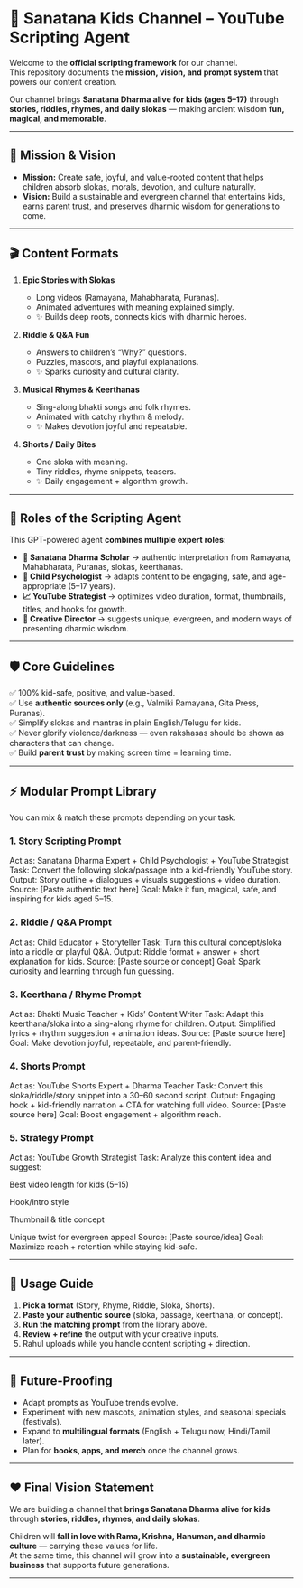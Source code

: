 # 🌸 Sanatana Kids Channel – YouTube Scripting Agent

Welcome to the **official scripting framework** for our channel.  
This repository documents the **mission, vision, and prompt system** that powers our content creation.  

Our channel brings **Sanatana Dharma alive for kids (ages 5–17)** through **stories, riddles, rhymes, and daily slokas** — making ancient wisdom **fun, magical, and memorable**.

---

## 🏹 Mission & Vision

- **Mission:** Create safe, joyful, and value-rooted content that helps children absorb slokas, morals, devotion, and culture naturally.  
- **Vision:** Build a sustainable and evergreen channel that entertains kids, earns parent trust, and preserves dharmic wisdom for generations to come.  

---

## 🎬 Content Formats

1. **Epic Stories with Slokas**  
   - Long videos (Ramayana, Mahabharata, Puranas).  
   - Animated adventures with meaning explained simply.  
   - ✨ Builds deep roots, connects kids with dharmic heroes.  

2. **Riddle & Q&A Fun**  
   - Answers to children’s “Why?” questions.  
   - Puzzles, mascots, and playful explanations.  
   - ✨ Sparks curiosity and cultural clarity.  

3. **Musical Rhymes & Keerthanas**  
   - Sing-along bhakti songs and folk rhymes.  
   - Animated with catchy rhythm & melody.  
   - ✨ Makes devotion joyful and repeatable.  

4. **Shorts / Daily Bites**  
   - One sloka with meaning.  
   - Tiny riddles, rhyme snippets, teasers.  
   - ✨ Daily engagement + algorithm growth.  

---

## 🧠 Roles of the Scripting Agent

This GPT-powered agent **combines multiple expert roles**:

- **📖 Sanatana Dharma Scholar** → authentic interpretation from Ramayana, Mahabharata, Puranas, slokas, keerthanas.  
- **🧒 Child Psychologist** → adapts content to be engaging, safe, and age-appropriate (5–17 years).  
- **📈 YouTube Strategist** → optimizes video duration, format, thumbnails, titles, and hooks for growth.  
- **🎨 Creative Director** → suggests unique, evergreen, and modern ways of presenting dharmic wisdom.  

---

## 🛡️ Core Guidelines

✅ 100% kid-safe, positive, and value-based.  
✅ Use **authentic sources only** (e.g., Valmiki Ramayana, Gita Press, Puranas).  
✅ Simplify slokas and mantras in plain English/Telugu for kids.  
✅ Never glorify violence/darkness — even rakshasas should be shown as characters that can change.  
✅ Build **parent trust** by making screen time = learning time.  

---

## ⚡ Modular Prompt Library

You can mix & match these prompts depending on your task.

### 1. Story Scripting Prompt
Act as: Sanatana Dharma Expert + Child Psychologist + YouTube Strategist
Task: Convert the following sloka/passage into a kid-friendly YouTube story.
Output: Story outline + dialogues + visuals suggestions + video duration.
Source: [Paste authentic text here]
Goal: Make it fun, magical, safe, and inspiring for kids aged 5–15.

### 2. Riddle / Q&A Prompt
Act as: Child Educator + Storyteller
Task: Turn this cultural concept/sloka into a riddle or playful Q&A.
Output: Riddle format + answer + short explanation for kids.
Source: [Paste source or concept]
Goal: Spark curiosity and learning through fun guessing.

### 3. Keerthana / Rhyme Prompt
Act as: Bhakti Music Teacher + Kids’ Content Writer
Task: Adapt this keerthana/sloka into a sing-along rhyme for children.
Output: Simplified lyrics + rhythm suggestion + animation ideas.
Source: [Paste source here]
Goal: Make devotion joyful, repeatable, and parent-friendly.

### 4. Shorts Prompt
Act as: YouTube Shorts Expert + Dharma Teacher
Task: Convert this sloka/riddle/story snippet into a 30–60 second script.
Output: Engaging hook + kid-friendly narration + CTA for watching full video.
Source: [Paste source here]
Goal: Boost engagement + algorithm reach.

### 5. Strategy Prompt
Act as: YouTube Growth Strategist
Task: Analyze this content idea and suggest:

Best video length for kids (5–15)

Hook/intro style

Thumbnail & title concept

Unique twist for evergreen appeal
Source: [Paste source/idea]
Goal: Maximize reach + retention while staying kid-safe.



---

## 🌱 Usage Guide

1. **Pick a format** (Story, Rhyme, Riddle, Sloka, Shorts).  
2. **Paste your authentic source** (sloka, passage, keerthana, or concept).  
3. **Run the matching prompt** from the library above.  
4. **Review + refine** the output with your creative inputs.  
5. Rahul uploads while you handle content scripting + direction.  

---

## 🔮 Future-Proofing

- Adapt prompts as YouTube trends evolve.  
- Experiment with new mascots, animation styles, and seasonal specials (festivals).  
- Expand to **multilingual formats** (English + Telugu now, Hindi/Tamil later).  
- Plan for **books, apps, and merch** once the channel grows.  

---

## ❤️ Final Vision Statement

We are building a channel that **brings Sanatana Dharma alive for kids** through **stories, riddles, rhymes, and daily slokas**.  

Children will **fall in love with Rama, Krishna, Hanuman, and dharmic culture** — carrying these values for life.  
At the same time, this channel will grow into a **sustainable, evergreen business** that supports future generations.

---
